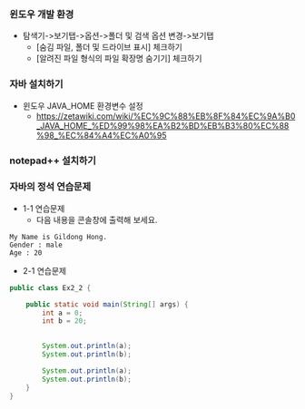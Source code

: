 ### 윈도우 개발 환경
* 탐색기->보기탭->옵션->폴더 및 검색 옵션 변경->보기탭
  - [숨김 파일, 폴더 및 드라이브 표시] 체크하기
  - [알려진 파일 형식의 파일 확장명 숨기기] 체크하기
### 자바 설치하기
* 윈도우 JAVA_HOME 환경변수 설정
  - https://zetawiki.com/wiki/%EC%9C%88%EB%8F%84%EC%9A%B0_JAVA_HOME_%ED%99%98%EA%B2%BD%EB%B3%80%EC%88%98_%EC%84%A4%EC%A0%95
### notepad++ 설치하기

### 자바의 정석 연습문제
* 1-1 연습문제
  - 다음 내용을 콘솔창에 출력해 보세요.
```
My Name is Gildong Hong.
Gender : male
Age : 20
```

* 2-1 연습문제
```java
public class Ex2_2 {

    public static void main(String[] args) {
        int a = 0;
        int b = 20;
        	

        System.out.println(a);
        System.out.println(b);

        System.out.println(a);
        System.out.println(b);
    }
}
```
```

```
